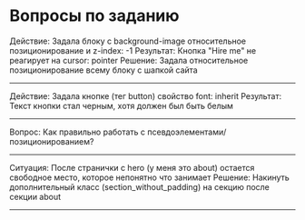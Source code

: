 # Вопросы по заданию

Действие:
	Задала блоку с background-image относительное позиционирование и z-index: -1
Результат:
	Кнопка "Hire me" не реагирует на cursor: pointer
Решение:
	Задала относительное позиционирование всему блоку с шапкой сайта

------

Действие:
	Задала кнопке (тег button) свойство font: inherit
Результат:
	Текст кнопки стал черным, хотя должен был быть белым

------

Вопрос: 
	Как правильно работать с псевдоэлементами/позиционированием?

------

Ситуация: 
	После странички с hero (у меня это about) остается свободное место, которое непонятно что занимает
Решение:
	Накинуть дополнительный класс (section_without_padding) на секцию после секции about

------